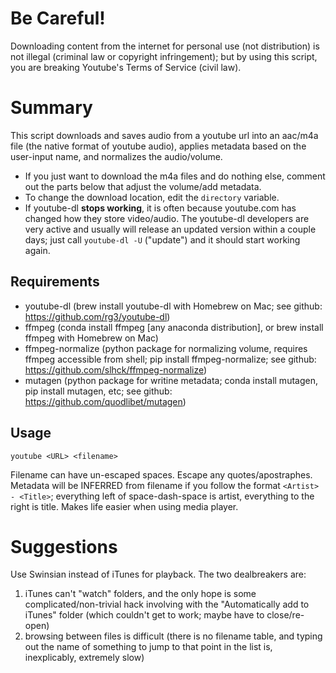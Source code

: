 # Be Careful!
Downloading content from the internet for personal use (not distribution)
is not illegal (criminal law or copyright infringement); but by using this
script, you are breaking Youtube's Terms of Service (civil law).

# Summary
This script downloads and saves audio from a youtube url into an aac/m4a file (the native
format of youtube audio), applies metadata based on the user-input name, and normalizes the audio/volume.
  * If you just want to download the m4a files and do nothing else, comment out
      the parts below that adjust the volume/add metadata.
  * To change the download location, edit the `directory` variable.
  * If youtube-dl **stops working**, it is often because youtube.com has changed how they store
      video/audio. The youtube-dl developers are very active and usually will release an updated
      version within a couple days; just call `youtube-dl -U` ("update") and it should start working again.

## Requirements
  * youtube-dl (brew install youtube-dl with Homebrew on Mac;
      see github: https://github.com/rg3/youtube-dl)
  * ffmpeg (conda install ffmpeg [any anaconda distribution],
      or brew install ffmpeg with Homebrew on Mac)
  * ffmpeg-normalize (python package for normalizing volume, requires ffmpeg accessible from shell;
      pip install ffmpeg-normalize; see github: https://github.com/slhck/ffmpeg-normalize)
  * mutagen (python package for writine metadata; conda install mutagen, pip install mutagen, etc;
      see github: https://github.com/quodlibet/mutagen)

## Usage

    youtube <URL> <filename>

Filename can have un-escaped spaces. Escape any quotes/apostraphes. Metadata will be INFERRED from 
filename if you follow the format `<Artist> - <Title>`; everything left of space-dash-space
is artist, everything to the right is title. Makes life easier when using media player.

# Suggestions
Use Swinsian instead of iTunes for playback. The two dealbreakers are:
1) iTunes can't "watch" folders, and the only hope is some complicated/non-trivial hack involving with 
the "Automatically add to iTunes" folder (which couldn't get to work; maybe have to close/re-open) 
2) browsing between files is difficult (there is no filename table, and
typing out the name of something to jump to that point in the list is, inexplicably, extremely slow)
